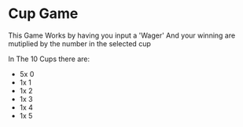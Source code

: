 # Cup Game


This Game Works by having you input a 'Wager' And your winning are mutiplied by the number in the selected cup

In The 10 Cups there are: 

* 5x 0
* 1x 1
* 1x 2
* 1x 3
* 1x 4
* 1x 5
